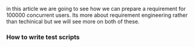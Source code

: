 in this article we are going to see how we can prepare a requirement for 100000 concurrent users. Its more about requirement engineering rather than techinical but we will see more on both of these.


### How to write test scripts

